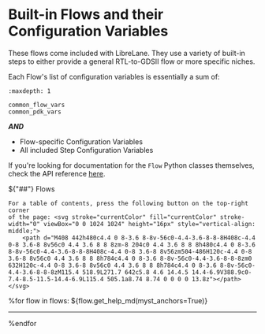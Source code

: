 # Built-in Flows and their Configuration Variables
These flows come included with LibreLane. They use a variety of built-in steps to
either provide a general RTL-to-GDSII flow or more specific niches.

Each Flow's list of configuration variables is essentially a sum of:
```{toctree}
:maxdepth: 1

common_flow_vars
common_pdk_vars
```

***AND***

* Flow-specific Configuration Variables
* All included Step Configuration Variables



If you're looking for documentation for the `Flow` Python classes themselves,
check the API reference [here](./api/flows/index).

${"##"} Flows

```{tip}
For a table of contents, press the following button on the top-right corner
of the page: <svg stroke="currentColor" fill="currentColor" stroke-width="0" viewBox="0 0 1024 1024" height="16px" style="vertical-align: middle;">
    <path d="M408 442h480c4.4 0 8-3.6 8-8v-56c0-4.4-3.6-8-8-8H408c-4.4 0-8 3.6-8 8v56c0 4.4 3.6 8 8 8zm-8 204c0 4.4 3.6 8 8 8h480c4.4 0 8-3.6 8-8v-56c0-4.4-3.6-8-8-8H408c-4.4 0-8 3.6-8 8v56zm504-486H120c-4.4 0-8 3.6-8 8v56c0 4.4 3.6 8 8 8h784c4.4 0 8-3.6 8-8v-56c0-4.4-3.6-8-8-8zm0 632H120c-4.4 0-8 3.6-8 8v56c0 4.4 3.6 8 8 8h784c4.4 0 8-3.6 8-8v-56c0-4.4-3.6-8-8-8zM115.4 518.9L271.7 642c5.8 4.6 14.4.5 14.4-6.9V388.9c0-7.4-8.5-11.5-14.4-6.9L115.4 505.1a8.74 8.74 0 0 0 0 13.8z"></path>
</svg>
```

%for flow in flows:
${flow.get_help_md(myst_anchors=True)}
<hr />

%endfor

